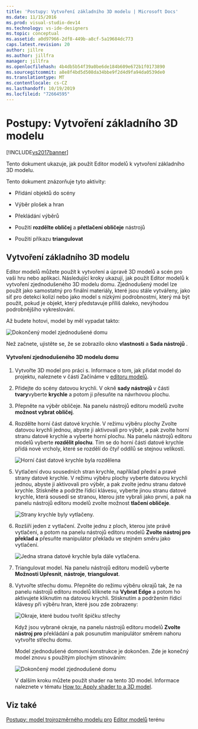 ```yaml
---
title: 'Postupy: Vytvoření základního 3D modelu | Microsoft Docs'
ms.date: 11/15/2016
ms.prod: visual-studio-dev14
ms.technology: vs-ide-designers
ms.topic: conceptual
ms.assetid: a0d97966-2df8-449b-a8cf-5a19684dc773
caps.latest.revision: 20
author: jillre
ms.author: jillfra
manager: jillfra
ms.openlocfilehash: 4b4db5b54f39a0be6de184b609e672b1f0173890
ms.sourcegitcommit: a8e8f4bd5d508da34bbe9f2d4d9fa94da0539de0
ms.translationtype: MT
ms.contentlocale: cs-CZ
ms.lasthandoff: 10/19/2019
ms.locfileid: "72664595"
---
```

# <a name="how-to-create-a-basic-3-d-model"></a>Postupy: Vytvoření základního 3D modelu
[!INCLUDE[vs2017banner](../includes/vs2017banner.md)]

Tento dokument ukazuje, jak použít Editor modelů k vytvoření základního 3D modelu.

 Tento dokument znázorňuje tyto aktivity:

- Přidání objektů do scény

- Výběr plošek a hran

- Překládání výběrů

- Použití **rozdělte obličej** a **přetlačení obličeje** nástrojů

- Použití příkazu **triangulovat**

## <a name="creating-a-basic-3-d-model"></a>Vytvoření základního 3D modelu
 Editor modelů můžete použít k vytvoření a úpravě 3D modelů a scén pro vaši hru nebo aplikaci. Následující kroky ukazují, jak použít Editor modelů k vytvoření zjednodušeného 3D modelu domu. Zjednodušený model lze použít jako samostatný pro finální materiály, které jsou stále vytvářeny, jako síť pro detekci kolizí nebo jako model s nízkými podrobnostmi, který má být použit, pokud je objekt, který představuje příliš daleko, nevýhodou podrobnějšího vykreslování.

 Až budete hotovi, model by měl vypadat takto:

 ![Dokončený model zjednodušené domu](../designers/media/gfx-model-demo-house-final.png "gfx_model_demo_house_final")

 Než začnete, ujistěte se, že se zobrazilo okno **vlastnosti** a **Sada nástrojů** .

#### <a name="to-create-a-simplified-3-d-model-of-a-house"></a>Vytvoření zjednodušeného 3D modelu domu

1. Vytvořte 3D model pro práci s. Informace o tom, jak přidat model do projektu, naleznete v části Začínáme v [editoru modelů](../designers/model-editor.md).

2. Přidejte do scény datovou krychli. V okně **sady nástrojů** v části **tvary**vyberte **krychle** a potom ji přesuňte na návrhovou plochu.

3. Přepněte na výběr obličeje. Na panelu nástrojů editoru modelů zvolte **možnost vybrat obličej**.

4. Rozdělte horní část datové krychle. V režimu výběru plochy Zvolte datovou krychli jednou, abyste ji aktivovali pro výběr, a pak zvolte horní stranu datové krychle a vyberte horní plochu. Na panelu nástrojů editoru modelů vyberte **rozdělit plochu**. Tím se do horní části datové krychle přidá nové vrcholy, které se rozdělí do čtyř oddílů se stejnou velikostí.

    ![Horní část datové krychle byla rozdělena](../designers/media/gfx-model-demo-house-subdiv.png "gfx_model_demo_house_subdiv")

5. Vytlačení dvou sousedních stran krychle, například přední a pravé strany datové krychle. V režimu výběru plochy vyberte datovou krychli jednou, abyste ji aktivovali pro výběr, a pak zvolte jednu stranu datové krychle. Stiskněte a podržte řídicí klávesu, vyberte jinou stranu datové krychle, která sousedí se stranou, kterou jste vybrali jako první, a pak na panelu nástrojů editoru modelů zvolte možnost **tlačení obličeje**.

    ![Strany krychle byly vytlačeny.](../designers/media/gfx-model-demo-house-extrude.png "gfx_model_demo_house_extrude")

6. Rozšíří jeden z vytlačení. Zvolte jednu z ploch, kterou jste právě vytlačeni, a potom na panelu nástrojů editoru modelů **Zvolte nástroj pro překlad a** přesuňte manipulátor překladu ve stejném směru jako vytlačení.

    ![Jedna strana datové krychle byla dále vytlačena.](../designers/media/gfx-model-demo-house-extend.png "gfx_model_demo_house_extend")

7. Triangulovat model. Na panelu nástrojů editoru modelů vyberte **Možnosti Upřesnit**, **nástroje**, **triangulovat**.

8. Vytvořte střechu domu. Přepněte do režimu výběru okrajů tak, že na panelu nástrojů editoru modelů kliknete na **Vybrat Edge** a potom ho aktivujete kliknutím na datovou krychli. Stisknutím a podržením řídicí klávesy při výběru hran, které jsou zde zobrazeny:

    ![Okraje, které budou tvořit špičku střechy](../designers/media/gfx-model-demo-house-edges.png "gfx_model_demo_house_edges")

    Když jsou vybrané okraje, na panelu nástrojů editoru modelů **Zvolte nástroj pro** překládání a pak posunutím manipulátor směrem nahoru vytvořte střechu domu.

   Model zjednodušené domovní konstrukce je dokončen. Zde je konečný model znovu s použitým plochým stínováním:

   ![Dokončený model zjednodušené domu](../designers/media/gfx-model-demo-house-final.png "gfx_model_demo_house_final")

   V dalším kroku můžete použít shader na tento 3D model. Informace naleznete v tématu [How to: Apply shader to a 3D model](../designers/how-to-apply-a-shader-to-a-3-d-model.md).

## <a name="see-also"></a>Viz také
 [Postupy: model trojrozměrného modelu pro](../designers/how-to-model-3-d-terrain.md) [Editor modelů](../designers/model-editor.md) [](../designers/shader-designer.md) terénu

